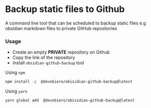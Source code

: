 # Backup static files to Github
A command line tool that can be scheduled to backup static files e.g obsidian markdown files to private GitHub repositories

### Usage
* Create an empty **PRIVATE** repository on Github
* Copy the link of the repository
* Install `obsidian-github-backup` tool

Using `npm`
```bash
npm install -g  @devobiero/obisidian-github-backup@latest
```

Using `yarn`
```bash
yarn global add  @devobiero/obisidian-github-backup@latest

```
